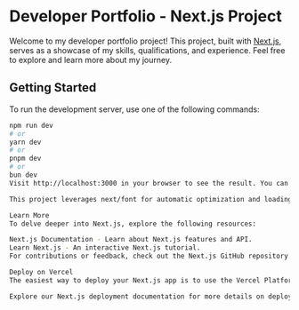 # Developer Portfolio - Next.js Project

Welcome to my developer portfolio project! This project, built with [Next.js](https://nextjs.org/), serves as a showcase of my skills, qualifications, and experience. Feel free to explore and learn more about my journey.

## Getting Started

To run the development server, use one of the following commands:

```bash
npm run dev
# or
yarn dev
# or
pnpm dev
# or
bun dev
Visit http://localhost:3000 in your browser to see the result. You can start editing the page by modifying app/page.tsx, and the page will auto-update as you make changes.

This project leverages next/font for automatic optimization and loading of Inter, a custom Google Font.

Learn More
To delve deeper into Next.js, explore the following resources:

Next.js Documentation - Learn about Next.js features and API.
Learn Next.js - An interactive Next.js tutorial.
For contributions or feedback, check out the Next.js GitHub repository.

Deploy on Vercel
The easiest way to deploy your Next.js app is to use the Vercel Platform from the creators of Next.js.

Explore our Next.js deployment documentation for more details on deploying your project. Your feedback and contributions are always welcome!